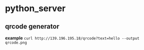 # python_server

## qrcode generator
**example**
`curl http://139.196.195.18/qrcode?text=hello --output qrcode.png`